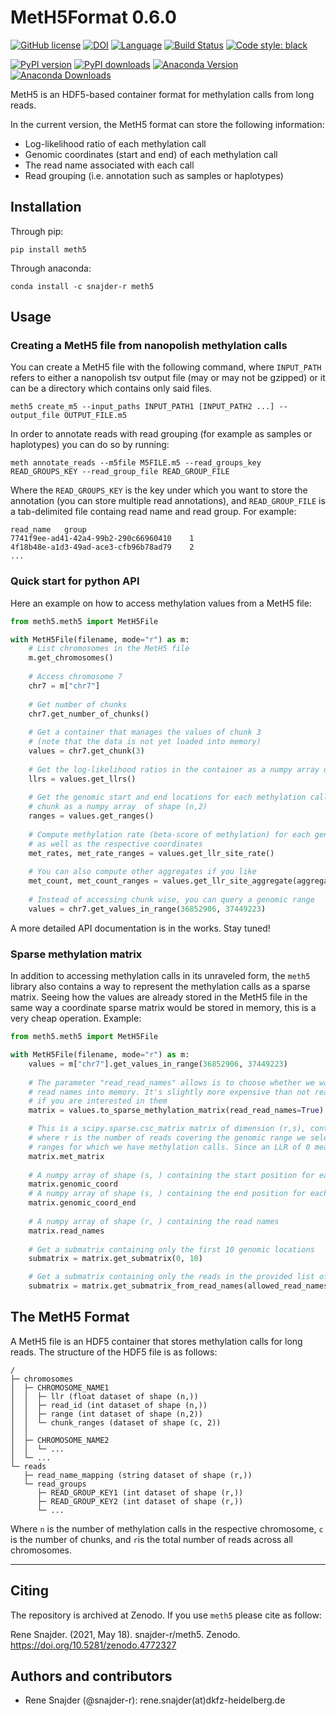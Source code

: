 # MetH5Format 0.6.0

[![GitHub license](https://img.shields.io/github/license/snajder-r/meth5format.svg)](https://github.com/snajder-r/meth5format/blob/master/LICENSE)
[![DOI](https://zenodo.org/badge/303672813.svg)](https://zenodo.org/badge/latestdoi/303672813)
[![Language](https://img.shields.io/badge/Language-Python3.7+-yellow.svg)](https://www.python.org/)
[![Build Status](https://travis-ci.com/snajder-r/meth5format.svg?branch=main)](https://travis-ci.com/snajder-r/meth5format)
[![Code style: black](https://img.shields.io/badge/code%20style-black-black.svg?style=flat)](https://github.com/snajder-r/black "Black (modified)")


[![PyPI version](https://badge.fury.io/py/meth5.svg)](https://badge.fury.io/py/meth5)
[![PyPI downloads](https://pepy.tech/badge/meth5)](https://pepy.tech/project/meth5)
[![Anaconda Version](https://img.shields.io/conda/v/snajder-r/meth5?color=blue)](https://anaconda.org/snajder-r/meth5)
[![Anaconda Downloads](https://anaconda.org/snajder-r/meth5/badges/downloads.svg)](https://anaconda.org/snajder-r/meth5)

MetH5 is an HDF5-based container format for methylation calls from long reads.

In the current version, the MetH5 format can store the following information:
* Log-likelihood ratio of each methylation call
* Genomic coordinates (start and end) of each methylation call
* The read name associated with each call
* Read grouping (i.e. annotation such as samples or haplotypes)

## Installation

Through pip:

```
pip install meth5
````

Through anaconda:

```
conda install -c snajder-r meth5
```

##  Usage

### Creating a MetH5 file from nanopolish methylation calls

You can create a MetH5 file with the following command, where `INPUT_PATH` refers to either a nanopolish tsv output file (may or may not be gzipped) or it can be a directory which contains only said files. 

```
meth5 create_m5 --input_paths INPUT_PATH1 [INPUT_PATH2 ...] --output_file OUTPUT_FILE.m5
```

In order to annotate reads with read grouping (for example as samples or haplotypes) you can do so by running: 

```
meth annotate_reads --m5file M5FILE.m5 --read_groups_key READ_GROUPS_KEY --read_group_file READ_GROUP_FILE
```

Where the `READ_GROUPS_KEY` is the key under which you want to store the annotation (you can store multiple read annotations), 
and `READ_GROUP_FILE` is a tab-delimited file containg read name and read group. For example:

```
read_name   group
7741f9ee-ad41-42a4-99b2-290c66960410    1
4f18b48e-a1d3-49ad-ace3-cfb96b78ad79    2
...
```

### Quick start for python API

Here an example on how to access methylation values from a MetH5 file:

```python
from meth5.meth5 import MetH5File

with MetH5File(filename, mode="r") as m:
    # List chromosomes in the MetH5 file
    m.get_chromosomes()
    
    # Access chromosome 7
    chr7 = m["chr7"]
    
    # Get number of chunks
    chr7.get_number_of_chunks()
    
    # Get a container that manages the values of chunk 3
    # (note that the data is not yet loaded into memory)
    values = chr7.get_chunk(3)
    
    # Get the log-likelihood ratios in the container as a numpy array of shape (n,)
    llrs = values.get_llrs()
    
    # Get the genomic start and end locations for each methylation call in the 
    # chunk as a numpy array  of shape (n,2) 
    ranges = values.get_ranges()
    
    # Compute methylation rate (beta-score of methylation) for each genomic location,
    # as well as the respective coordinates
    met_rates, met_rate_ranges = values.get_llr_site_rate()
    
    # You can also compute other aggregates if you like
    met_count, met_count_ranges = values.get_llr_site_aggregate(aggregation_fun=lambda llrs: (llrs>2).sum())
    
    # Instead of accessing chunk wise, you can query a genomic range
    values = chr7.get_values_in_range(36852906, 37449223)
```

A more detailed API documentation is in the works. Stay tuned!

### Sparse methylation matrix

In addition to accessing methylation calls in its unraveled form, the `meth5` library also contains a way to represent
the methylation calls as a sparse matrix. Seeing how the values are already stored in the MetH5 file in the same way a
coordinate sparse matrix would be stored in memory, this is a very cheap operation. Example:

```python
from meth5.meth5 import MetH5File

with MetH5File(filename, mode="r") as m:
    values = m["chr7"].get_values_in_range(36852906, 37449223)
    
    # The parameter "read_read_names" allows is to choose whether we want to load the actual
    # read names into memory. It's slightly more expensive than not reading it, so only load them
    # if you are interested in them
    matrix = values.to_sparse_methylation_matrix(read_read_names=True)

    # This is a scipy.sparse.csc_matrix matrix of dimension (r,s), containing the log-likelihood ratios of methylation
    # where r is the number of reads covering the genomic range we selected, and s is the number of unique genomic 
    # ranges for which we have methylation calls. Since an LLR of 0 means total uncertainty, a 0 indicates no call.
    matrix.met_matrix
    
    # A numpy array of shape (s, ) containing the start position for each unique genomic range
    matrix.genomic_coord
    # A numpy array of shape (s, ) containing the end position for each unique genomic range
    matrix.genomic_coord_end
    
    # A numpy array of shape (r, ) containing the read names
    matrix.read_names
    
    # Get a submatrix containing only the first 10 genomic locations
    submatrix = matrix.get_submatrix(0, 10)

    # Get a submatrix containing only the reads in the provided list of read names
    submatrix = matrix.get_submatrix_from_read_names(allowed_read_names)
```



## The MetH5 Format

A MetH5 file is an HDF5 container that stores methylation calls for long reads. The structure of the HDF5 file is as follows:

```
/
├─ chromosomes
│  ├─ CHROMOSOME_NAME1
│  │  ├─ llr (float dataset of shape (n,))
│  │  ├─ read_id (int dataset of shape (n,))
│  │  ├─ range (int dataset of shape (n,2))
│  │  └─ chunk_ranges (dataset of shape (c, 2))
│  │   
│  ├─ CHROMOSOME_NAME2
│  │  └─ ...
│  └─ ...
└─ reads
   ├─ read_name_mapping (string dataset of shape (r,))
   └─ read_groups
      ├─ READ_GROUP_KEY1 (int dataset of shape (r,))
      ├─ READ_GROUP_KEY2 (int dataset of shape (r,))
      └─ ... 
```

Where `n` is the number of methylation calls in the respective chromosome, `c` is the number of chunks, and `r`is the total number of reads across all chromosomes.

---

## Citing

The repository is archived at Zenodo. If you use `meth5` please cite as follow:

Rene Snajder. (2021, May 18). snajder-r/meth5. Zenodo. https://doi.org/10.5281/zenodo.4772327

## Authors and contributors

* Rene Snajder (@snajder-r): rene.snajder(at)dkfz-heidelberg.de